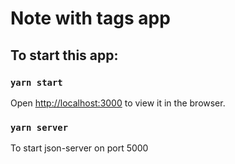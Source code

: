 # Note with tags app

## To start this app:

### `yarn start`

Open [http://localhost:3000](http://localhost:3000) to view it in the browser.

### `yarn server`

To start json-server on port 5000
